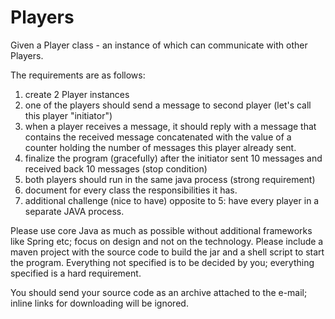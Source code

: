 # Players
Given a Player class - an instance of which can communicate with other Players.

The requirements are as follows:

1. create 2 Player instances
2. one of the players should send a message to second player (let's call this player "initiator")
3. when a player receives a message, it should reply with a message that contains the received message concatenated with the value of a counter holding the number of messages this player already sent.
4. finalize the program (gracefully) after the initiator sent 10 messages and received back 10 messages (stop condition)
5. both players should run in the same java process (strong requirement)
6. document for every class the responsibilities it has.
7. additional challenge (nice to have) opposite to 5: have every player in a separate JAVA process.

Please use core Java as much as possible without additional frameworks like Spring etc; focus on design and not on the technology.
Please include a maven project with the source code to build the jar and a shell script to start the program.
Everything not specified is to be decided by you; everything specified is a hard requirement.

You should send your source code as an archive attached to the e-mail; inline links for downloading will be ignored.